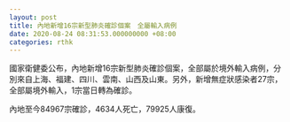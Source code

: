 ```yaml
---
layout: post
title: 內地新增16宗新型肺炎確診個案　全屬輸入病例
date: 2020-08-24 08:31:53.000000000 +08:00
categories: rthk
---
```


國家衛健委公布，內地新增16宗新型肺炎確診個案，全部屬於境外輸入病例，分別來自上海、福建、四川、雲南、山西及山東。另外，新增無症狀感染者27宗，全部屬境外輸入，1宗當日轉為確診。

內地至今84967宗確診，4634人死亡，79925人康復。
